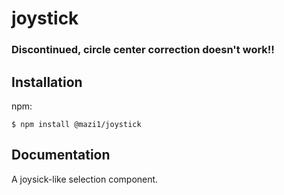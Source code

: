 # joystick

### Discontinued, circle center correction doesn't work!!

## Installation
npm:
```shell
$ npm install @mazi1/joystick
```
## Documentation
A joysick-like selection component. 

